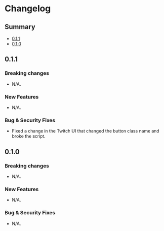 # Changelog

## Summary

- [0.1.1](#011)
- [0.1.0](#010)

## 0.1.1

### Breaking changes

- N/A.

### New Features

- N/A.

### Bug & Security Fixes

- Fixed a change in the Twitch UI that changed the button class name and broke the script.

## 0.1.0

### Breaking changes

- N/A.

### New Features

- N/A.

### Bug & Security Fixes

- N/A.
